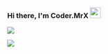 ### Hi there, I'm Coder.MrX <img src="https://media.giphy.com/media/hvRJCLFzcasrR4ia7z/giphy.gif" width="25px">

![](https://raw.githubusercontent.com/abhisheknaiidu/abhisheknaiidu/master/code.gif)

[![](https://www.google.com/search?q=instagram+svg&rlz=1C1GGRV_enUZ988UZ988&sxsrf=APq-WBt1o5UvpcKYPJkofNANyXNpdqj-JQ:1649164667680&tbm=isch&source=iu&ictx=1&vet=1&fir=1JNTDfiSpenb5M%252CszMzrJN3muWIDM%252C_%253BvECskX9J-wuVkM%252CSdT6l3EqQhiBcM%252C_%253B_1RCFkICNoHIwM%252Cf5VxK4O8pyQrJM%252C_%253B3CNwGgQhvZcUjM%252Cf5VxK4O8pyQrJM%252C_%253BSu97Pg4jUvRsBM%252CqSWag7_RYgHvdM%252C_%253BJvjVhK-MlFTJpM%252CrHV0d9lpVX9VFM%252C_%253BYNV-xRXKd_t9IM%252CF4jsKIQe55mZJM%252C_%253BkJgWqHrBcSKM0M%252C9RLUoh2yxm77bM%252C_%253BPEASDRpVPgQLHM%252Cg-h-Ag15ahObgM%252C_%253B1KhCYLqY847e3M%252Cg-h-Ag15ahObgM%252C_&usg=AI4_-kS7yL-M7EX-VUf8fgT_FfV15-dk7Q&sa=X&ved=2ahUKEwi9tMWRgf32AhXslYsKHbnPADcQ9QF6BAgFEAE#imgrc=vECskX9J-wuVkM)](https://www.instagram.com/coder.mrx/)
